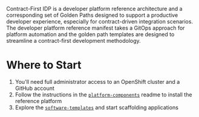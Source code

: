 Contract-First IDP is a developer platform reference architecture and a corresponding set of Golden Paths designed to support a productive developer experience, especially for contract-driven integration scenarios. The developer platform reference manifest takes a GitOps approach for platform automation and the golden path templates are designed to streamline a contract-first development methodology.

# Where to Start

1. You'll need full administrator access to an OpenShift cluster and a GitHub account
2. Follow the instructions in the [`platform-components`](https://github.com/contract-first-idp/platform-components) readme to install the reference platform
3. Explore the [`software-templates`](https://github.com/contract-first-idp/software-templates) and start scaffolding applications
